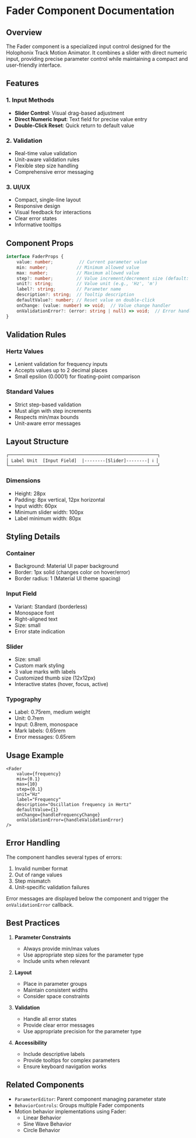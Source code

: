 # Fader Component Documentation

## Overview
The Fader component is a specialized input control designed for the Holophonix Track Motion Animator. It combines a slider with direct numeric input, providing precise parameter control while maintaining a compact and user-friendly interface.

## Features

### 1. Input Methods
- **Slider Control**: Visual drag-based adjustment
- **Direct Numeric Input**: Text field for precise value entry
- **Double-Click Reset**: Quick return to default value

### 2. Validation
- Real-time value validation
- Unit-aware validation rules
- Flexible step size handling
- Comprehensive error messaging

### 3. UI/UX
- Compact, single-line layout
- Responsive design
- Visual feedback for interactions
- Clear error states
- Informative tooltips

## Component Props

```typescript
interface FaderProps {
    value: number;          // Current parameter value
    min: number;           // Minimum allowed value
    max: number;           // Maximum allowed value
    step?: number;         // Value increment/decrement size (default: 0.1)
    unit?: string;         // Value unit (e.g., 'Hz', 'm')
    label?: string;        // Parameter name
    description?: string;  // Tooltip description
    defaultValue?: number; // Reset value on double-click
    onChange: (value: number) => void;  // Value change handler
    onValidationError?: (error: string | null) => void;  // Error handler
}
```

## Validation Rules

### Hertz Values
- Lenient validation for frequency inputs
- Accepts values up to 2 decimal places
- Small epsilon (0.0001) for floating-point comparison

### Standard Values
- Strict step-based validation
- Must align with step increments
- Respects min/max bounds
- Unit-aware error messages

## Layout Structure

```
┌─────────────────────────────────────────────────────────┐
│ Label Unit  [Input Field]  |--------[Slider]--------| ℹ️ │
└─────────────────────────────────────────────────────────┘
```

### Dimensions
- Height: 28px
- Padding: 8px vertical, 12px horizontal
- Input width: 60px
- Minimum slider width: 100px
- Label minimum width: 80px

## Styling Details

### Container
- Background: Material UI paper background
- Border: 1px solid (changes color on hover/error)
- Border radius: 1 (Material UI theme spacing)

### Input Field
- Variant: Standard (borderless)
- Monospace font
- Right-aligned text
- Size: small
- Error state indication

### Slider
- Size: small
- Custom mark styling
- 3 value marks with labels
- Customized thumb size (12x12px)
- Interactive states (hover, focus, active)

### Typography
- Label: 0.75rem, medium weight
- Unit: 0.7rem
- Input: 0.8rem, monospace
- Mark labels: 0.65rem
- Error messages: 0.65rem

## Usage Example

```tsx
<Fader
    value={frequency}
    min={0.1}
    max={10}
    step={0.1}
    unit="Hz"
    label="Frequency"
    description="Oscillation frequency in Hertz"
    defaultValue={1}
    onChange={handleFrequencyChange}
    onValidationError={handleValidationError}
/>
```

## Error Handling

The component handles several types of errors:
1. Invalid number format
2. Out of range values
3. Step mismatch
4. Unit-specific validation failures

Error messages are displayed below the component and trigger the `onValidationError` callback.

## Best Practices

1. **Parameter Constraints**
   - Always provide min/max values
   - Use appropriate step sizes for the parameter type
   - Include units when relevant

2. **Layout**
   - Place in parameter groups
   - Maintain consistent widths
   - Consider space constraints

3. **Validation**
   - Handle all error states
   - Provide clear error messages
   - Use appropriate precision for the parameter type

4. **Accessibility**
   - Include descriptive labels
   - Provide tooltips for complex parameters
   - Ensure keyboard navigation works

## Related Components

- `ParameterEditor`: Parent component managing parameter state
- `BehaviorControls`: Groups multiple Fader components
- Motion behavior implementations using Fader:
  - Linear Behavior
  - Sine Wave Behavior
  - Circle Behavior
